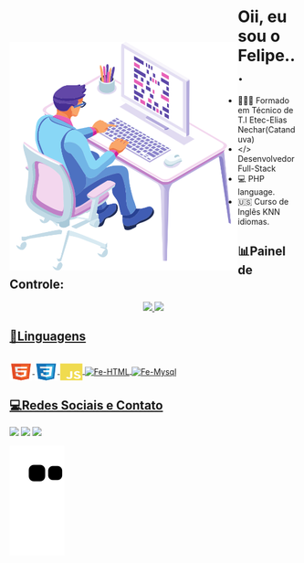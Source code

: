 
<img src="https://raw.githubusercontent.com/Reff20/Reff20/main/Design%20sem%20nome.svg" style="margin-top: 100px" min-width="400px" max-width="400px" width="400px" align="left" alt="Computador iuriCode">

# Oii, eu sou o Felipe...
- 👨🏻‍💻 Formado em Técnico de T.I Etec-Elias Nechar(Catanduva)
- </> Desenvolvedor Full-Stack
- 💻 PHP language.
- 🇺🇸 Curso de Inglês KNN idiomas.

## 📊Painel de Controle:

<div align="center">
  <a href="https://https://github.com/FeVenteu">
  <img height="180em" src="https://github-readme-stats.vercel.app/api?username=FeVenteu&show_icons=true&theme=dracula&include_all_commits=true&count_private=true"/>
  <img height="180em" src="https://github-readme-stats.vercel.app/api/top-langs/?username=FeVenteu&layout=compact&langs_count=7&theme=dracula"/>
</div>
  
## 🔰Linguagens
<div style="display: inline_block"><br>
   <img align="center" alt="Fe-HTML" height="30" width="40" src="https://raw.githubusercontent.com/devicons/devicon/master/icons/html5/html5-original.svg">
  <img align="center" alt="Fe-CSS" height="30" width="40" src="https://raw.githubusercontent.com/devicons/devicon/master/icons/css3/css3-original.svg">
  <img align="center" alt="Fe-Js" height="30" width="40" src="https://raw.githubusercontent.com/devicons/devicon/master/icons/javascript/javascript-plain.svg">
    <img align="center" alt="Fe-HTML" height="30" width="40" src="https://icongr.am/devicon/php-original.svg?size=40&color=currentColorhtml5/html5-original.svg">
  <img align="center" alt="Fe-Mysql" height="30" width="40" src="https://icongr.am/devicon/mysql-original-wordmark.svg?size=40&color=currentColorsize=40&color=currentColorpython/python-original.svg">

</div>
  
  ## 💻Redes Sociais e Contato
 
<div> 
  <a href="https://instagram.com/feventeu_" target="_blank"><img src="https://img.shields.io/badge/-Instagram-%23E4405F?style=for-the-badge&logo=instagram&logoColor=white" target="_blank"></a>
  <a href = "felipeventeu10@outlook.com"><img src="https://img.shields.io/badge/-Outlook-%23333?style=for-the-badge&logo=Outlook&logoColor=white" target="_blank"></a>
 <a href="https://www.linkedin.com/in/felipe-venteu-6743a825a" target="_blank"><img src="https://img.shields.io/badge/-LinkedIn-%230077B5?style=for-the-badge&logo=linkedin&logoColor=white" target="_blank"></a> 

  ![Snake animation](https://github.com/rafaballerini/rafaballerini/blob/output/github-contribution-grid-snake.svg)
 
</div>

